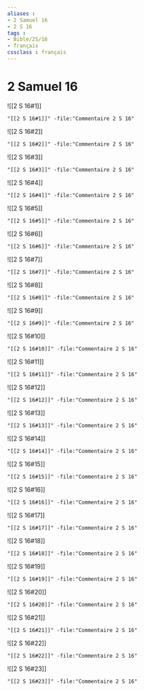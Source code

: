 ```yaml
---
aliases : 
- 2 Samuel 16
- 2 S 16
tags : 
- Bible/2S/16
- français
cssclass : français
---
```


# 2 Samuel 16

![[2 S 16#1]]

```query
"[[2 S 16#1]]" -file:"Commentaire 2 S 16"
```

![[2 S 16#2]]

```query
"[[2 S 16#2]]" -file:"Commentaire 2 S 16"
```

![[2 S 16#3]]

```query
"[[2 S 16#3]]" -file:"Commentaire 2 S 16"
```

![[2 S 16#4]]

```query
"[[2 S 16#4]]" -file:"Commentaire 2 S 16"
```

![[2 S 16#5]]

```query
"[[2 S 16#5]]" -file:"Commentaire 2 S 16"
```

![[2 S 16#6]]

```query
"[[2 S 16#6]]" -file:"Commentaire 2 S 16"
```

![[2 S 16#7]]

```query
"[[2 S 16#7]]" -file:"Commentaire 2 S 16"
```

![[2 S 16#8]]

```query
"[[2 S 16#8]]" -file:"Commentaire 2 S 16"
```

![[2 S 16#9]]

```query
"[[2 S 16#9]]" -file:"Commentaire 2 S 16"
```

![[2 S 16#10]]

```query
"[[2 S 16#10]]" -file:"Commentaire 2 S 16"
```

![[2 S 16#11]]

```query
"[[2 S 16#11]]" -file:"Commentaire 2 S 16"
```

![[2 S 16#12]]

```query
"[[2 S 16#12]]" -file:"Commentaire 2 S 16"
```

![[2 S 16#13]]

```query
"[[2 S 16#13]]" -file:"Commentaire 2 S 16"
```

![[2 S 16#14]]

```query
"[[2 S 16#14]]" -file:"Commentaire 2 S 16"
```

![[2 S 16#15]]

```query
"[[2 S 16#15]]" -file:"Commentaire 2 S 16"
```

![[2 S 16#16]]

```query
"[[2 S 16#16]]" -file:"Commentaire 2 S 16"
```

![[2 S 16#17]]

```query
"[[2 S 16#17]]" -file:"Commentaire 2 S 16"
```

![[2 S 16#18]]

```query
"[[2 S 16#18]]" -file:"Commentaire 2 S 16"
```

![[2 S 16#19]]

```query
"[[2 S 16#19]]" -file:"Commentaire 2 S 16"
```

![[2 S 16#20]]

```query
"[[2 S 16#20]]" -file:"Commentaire 2 S 16"
```

![[2 S 16#21]]

```query
"[[2 S 16#21]]" -file:"Commentaire 2 S 16"
```

![[2 S 16#22]]

```query
"[[2 S 16#22]]" -file:"Commentaire 2 S 16"
```

![[2 S 16#23]]

```query
"[[2 S 16#23]]" -file:"Commentaire 2 S 16"
```

